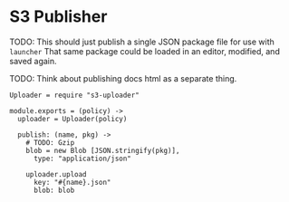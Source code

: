 S3 Publisher
============

TODO: This should just publish a single JSON package file for use with `launcher`
That same package could be loaded in an editor, modified, and saved again.

TODO: Think about publishing docs html as a separate thing.

    Uploader = require "s3-uploader"

    module.exports = (policy) ->
      uploader = Uploader(policy)

      publish: (name, pkg) ->
        # TODO: Gzip
        blob = new Blob [JSON.stringify(pkg)],
          type: "application/json"

        uploader.upload
          key: "#{name}.json"
          blob: blob
